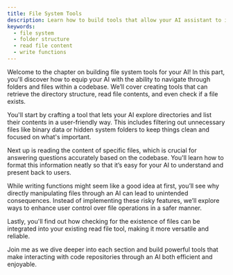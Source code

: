 ```yaml
---
title: File System Tools
description: Learn how to build tools that allow your AI assistant to interact with files and directories in a code repository.
keywords:
  - file system
  - folder structure
  - read file content
  - write functions
---
```


Welcome to the chapter on building file system tools for your AI! In this part, you'll discover how to equip your AI with the ability to navigate through folders and files within a codebase. We’ll cover creating tools that can retrieve the directory structure, read file contents, and even check if a file exists.

You'll start by crafting a tool that lets your AI explore directories and list their contents in a user-friendly way. This includes filtering out unnecessary files like binary data or hidden system folders to keep things clean and focused on what's important.

Next up is reading the content of specific files, which is crucial for answering questions accurately based on the codebase. You'll learn how to format this information neatly so that it’s easy for your AI to understand and present back to users.

While writing functions might seem like a good idea at first, you’ll see why directly manipulating files through an AI can lead to unintended consequences. Instead of implementing these risky features, we’ll explore ways to enhance user control over file operations in a safer manner.

Lastly, you'll find out how checking for the existence of files can be integrated into your existing read file tool, making it more versatile and reliable.

Join me as we dive deeper into each section and build powerful tools that make interacting with code repositories through an AI both efficient and enjoyable.